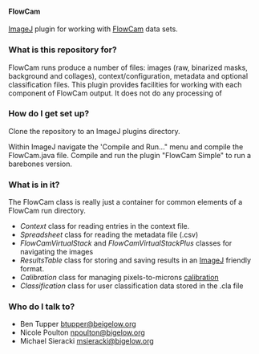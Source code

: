 #### FlowCam

[ImageJ](http://rsb.info.nih.gov/ij/) plugin for working with [FlowCam](http://www.fluidimaging.com/) data sets.  

### What is this repository for?

FlowCam runs produce a number of files: images (raw, binarized masks, background and collages), context/configuration, metadata  and optional classification files. This plugin provides facilities for working with each component of FlowCam output.  It does not do any processing of 

### How do I get set up?

Clone the repository to an ImageJ plugins directory.  

Within ImageJ navigate the 'Compile and Run..." menu and compile the FlowCam.java file.  Compile and run the plugin "FlowCam Simple" to run a barebones version.

### What is in it?

The FlowCam class is really just a container for common elements of a FlowCam run directory.

+ *Context* class for reading entries in the context file.
+ *Spreadsheet* class for reading the metadata file (.csv)
+ *FlowCamVirtualStack* and *FlowCamVirtualStackPlus* classes for navigating the images
+ *ResultsTable* class for storing and saving results in an [ImageJ](http://rsb.info.nih.gov/ij/developer/api/ij/measure/ResultsTable.html) friendly format.
+ *Calibration* class for managing pixels-to-microns [calibration](http://rsb.info.nih.gov/ij/developer/api/ij/measure/Calibration.html)
+ *Classification* class for user classification data stored in the .cla file


### Who do I talk to?
* Ben Tupper btupper@beigelow.org
* Nicole Poulton npoulton@bigelow.org
* Michael Sieracki msieracki@bigelow.org